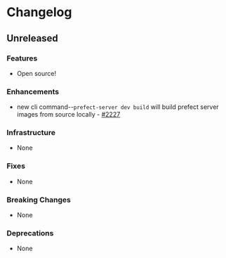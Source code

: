 # Changelog

## Unreleased

### Features

- Open source!

### Enhancements

- new cli command--`prefect-server dev build` will build prefect server images from source locally - [#2227](https://github.com/PrefectHQ/prefect/pull/2227)

### Infrastructure

- None

### Fixes

- None

### Breaking Changes

- None

### Deprecations

- None
